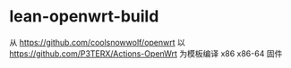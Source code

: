 # lean-openwrt-build


从 https://github.com/coolsnowwolf/openwrt 以 https://github.com/P3TERX/Actions-OpenWrt 为模板编译 x86 x86-64 固件
